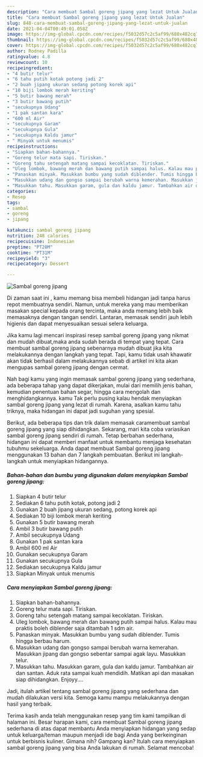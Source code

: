 ```yaml
---
description: "Cara membuat Sambal goreng jipang yang lezat Untuk Jualan"
title: "Cara membuat Sambal goreng jipang yang lezat Untuk Jualan"
slug: 848-cara-membuat-sambal-goreng-jipang-yang-lezat-untuk-jualan
date: 2021-04-04T00:49:01.058Z
image: https://img-global.cpcdn.com/recipes/f5032d57c2c5af99/680x482cq70/sambal-goreng-jipang-foto-resep-utama.jpg
thumbnail: https://img-global.cpcdn.com/recipes/f5032d57c2c5af99/680x482cq70/sambal-goreng-jipang-foto-resep-utama.jpg
cover: https://img-global.cpcdn.com/recipes/f5032d57c2c5af99/680x482cq70/sambal-goreng-jipang-foto-resep-utama.jpg
author: Rodney Padilla
ratingvalue: 4.8
reviewcount: 10
recipeingredient:
- "4 butir telur"
- "6 tahu putih kotak potong jadi 2"
- "2 buah jipang ukuran sedang potong korek api"
- "10 biji lombok merah keriting"
- "5 butir bawang merah"
- "3 butir bawang putih"
- "secukupnya Udang"
- "1 pak santan kara"
- "600 ml Air"
- "secukupnya Garam"
- "secukupnya Gula"
- "secukupnya Kaldu jamur"
- " Minyak untuk menumis"
recipeinstructions:
- "Siapkan bahan-bahannya."
- "Goreng telur mata sapi. Tiriskan."
- "Goreng tahu setengah matang sampai kecoklatan. Tiriskan."
- "Uleg lombok, bawang merah dan bawang putih sampai halus. Kalau mau praktis boleh diblender saja ditambah 1 sdm air."
- "Panaskan minyak. Masukkan bumbu yang sudah diblender. Tumis hingga berbau harum."
- "Masukkan udang dan gongso sampai berubah warna kemerahan. Masukkan jipang dan gongso sebentar sampai agak layu. Masukkan telur."
- "Masukkan tahu. Masukkan garam, gula dan kaldu jamur. Tambahkan air dan santan. Aduk rata sampai kuah mendidih. Matikan api dan masakan siap dihidangkan. Enjoyy...."
categories:
- Resep
tags:
- sambal
- goreng
- jipang

katakunci: sambal goreng jipang 
nutrition: 248 calories
recipecuisine: Indonesian
preptime: "PT20M"
cooktime: "PT31M"
recipeyield: "3"
recipecategory: Dessert

---
```



![Sambal goreng jipang](https://img-global.cpcdn.com/recipes/f5032d57c2c5af99/680x482cq70/sambal-goreng-jipang-foto-resep-utama.jpg)

Di zaman  saat ini , kamu memang bisa membeli hidangan jadi tanpa harus repot membuatnya sendiri. Namun, untuk mereka yang mau memberikan masakan special kepada orang tercinta, maka anda memang lebih baik memasaknya dengan tangan sendiri. Lantaran, memasak sendiri jauh lebih higienis dan dapat menyesuaikan sesuai selera keluarga.

Jika kamu lagi mencari inspirasi resep sambal goreng jipang yang nikmat dan mudah dibuat,maka anda sudah berada di tempat yang tepat. Cara membuat sambal goreng jipang  sebenarnya mudah dibuat jika kita melakukannya dengan langkah yang tepat. Tapi, kamu tidak usah khawatir akan tidak berhasil dalam melakukannya 
sebab di artikel ini kita akan mengupas sambal goreng jipang dengan cermat.  



Nah bagi kamu yang ingin memasak sambal goreng jipang yang sederhana, ada beberapa tahap yang dapat dikerjakan, mulai dari memilih jenis bahan, kemudian penentuan bahan segar, hingga cara mengolah dan menghidangkannya. kamu Tak perlu pusing kalau hendak menyiapkan sambal goreng jipang yang lezat di rumah. Karena, asalkan kamu  tahu triknya, maka hidangan ini dapat jadi suguhan yang spesial.

Berikut, ada beberapa tips dan trik dalam memasak caramembuat sambal goreng jipang yang siap dihidangkan. Sekarang, mari kita coba variasikan sambal goreng jipang sendiri di rumah. Tetap berbahan sederhana, hidangan ini dapat memberi manfaat untuk membantu menjaga kesehatan tubuhmu sekeluarga. Anda dapat membuat Sambal goreng jipang menggunakan 13 bahan dan 7 langkah pembuatan. Berikut ini langkah-langkah untuk menyiapkan hidangannya.

<!--inarticleads1-->

##### Bahan-bahan dan bumbu yang digunakan dalam menyiapkan Sambal goreng jipang:

1. Siapkan 4 butir telur
1. Sediakan 6 tahu putih kotak, potong jadi 2
1. Gunakan 2 buah jipang ukuran sedang, potong korek api
1. Sediakan 10 biji lombok merah keriting
1. Gunakan 5 butir bawang merah
1. Ambil 3 butir bawang putih
1. Ambil secukupnya Udang
1. Gunakan 1 pak santan kara
1. Ambil 600 ml Air
1. Gunakan secukupnya Garam
1. Gunakan secukupnya Gula
1. Sediakan secukupnya Kaldu jamur
1. Siapkan  Minyak untuk menumis




<!--inarticleads2-->

##### Cara menyiapkan Sambal goreng jipang:

1. Siapkan bahan-bahannya.
1. Goreng telur mata sapi. Tiriskan.
1. Goreng tahu setengah matang sampai kecoklatan. Tiriskan.
1. Uleg lombok, bawang merah dan bawang putih sampai halus. Kalau mau praktis boleh diblender saja ditambah 1 sdm air.
1. Panaskan minyak. Masukkan bumbu yang sudah diblender. Tumis hingga berbau harum.
1. Masukkan udang dan gongso sampai berubah warna kemerahan. Masukkan jipang dan gongso sebentar sampai agak layu. Masukkan telur.
1. Masukkan tahu. Masukkan garam, gula dan kaldu jamur. Tambahkan air dan santan. Aduk rata sampai kuah mendidih. Matikan api dan masakan siap dihidangkan. Enjoyy....




Jadi, itulah artikel tentang  sambal goreng jipang  yang sederhana dan mudah dilakukan versi kita. Semoga kamu mampu melakukannya dengan hasil yang terbaik. 

Terima kasih anda telah menggunakan resep yang tim kami tampilkan di halaman ini. Besar harapan kami, cara membuat  Sambal goreng jipang sederhana di atas dapat membantu Anda menyiapkan hidangan yang sedap untuk keluarga/teman maupun menjadi ide bagi Anda yang berkeinginan untuk berbisnis kuliner. Gimana nih? Gampang kan? Itulah cara menyiapkan sambal goreng jipang yang bisa Anda lakukan di rumah. Selamat mencoba!

